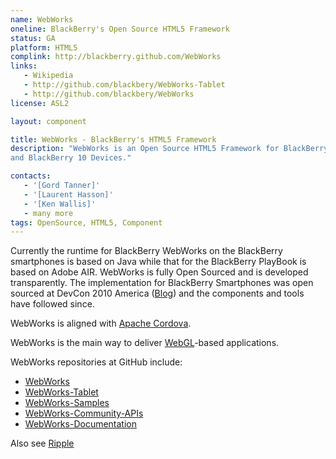 ```yaml
---
name: WebWorks
oneline: BlackBerry's Open Source HTML5 Framework
status: GA
platform: HTML5
complink: http://blackberry.github.com/WebWorks
links:
   - Wikipedia
   - http://github.com/blackbery/WebWorks-Tablet
   - http://github.com/blackbery/WebWorks
license: ASL2

layout: component

title: WebWorks - BlackBerry's HTML5 Framework
description: "WebWorks is an Open Source HTML5 Framework for BlackBerry Smartphones, BlackBerry PlayBooks
and BlackBerry 10 Devices."

contacts:
   - '[Gord Tanner]'
   - '[Laurent Hasson]'
   - '[Ken Wallis]'
   - many more
tags: OpenSource, HTML5, Component
---
```


Currently the runtime for BlackBerry WebWorks on the BlackBerry smartphones is based on Java while
that for the BlackBerry PlayBook is based on Adobe AIR.
WebWorks is fully Open Sourced and is developed transparently.
The implementation for BlackBerry Smartphones was open sourced at DevCon 2010 America ([Blog](TBD))
and the components and tools have followed since.

WebWorks is aligned with [Apache Cordova](Apache_Cordova.html).

WebWorks is the main way to deliver [WebGL](WebGL.html)-based applications.

WebWorks repositories at GitHub include:
 * [WebWorks](http://github.com/blackberry/WebWorks)
 * [WebWorks-Tablet](http://github.com/blackberry/WebWorks-Tablet)
 * [WebWorks-Samples](http://github.com/blackberry/WebWorks-Samples)
 * [WebWorks-Community-APIs](http://github.com/blackberry/WebWorks-Community-APIs)
 * [WebWorks-Documentation](http://github.com/blackberry/WebWorks-Documentation)

Also see [Ripple](Ripple.html)

